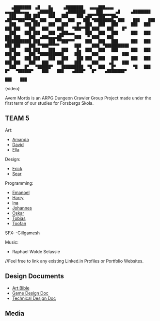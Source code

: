 ```
   ▄████████  ▄█    █▄     ▄████████   ▄▄▄▄███▄▄▄▄          ▄▄▄▄███▄▄▄▄    ▄██████▄     ▄████████     ███      ▄█     ▄████████ 
  ███    ███ ███    ███   ███    ███ ▄██▀▀▀███▀▀▀██▄      ▄██▀▀▀███▀▀▀██▄ ███    ███   ███    ███ ▀█████████▄ ███    ███    ███ 
  ███    ███ ███    ███   ███    █▀  ███   ███   ███      ███   ███   ███ ███    ███   ███    ███    ▀███▀▀██ ███▌   ███    █▀  
  ███    ███ ███    ███  ▄███▄▄▄     ███   ███   ███      ███   ███   ███ ███    ███  ▄███▄▄▄▄██▀     ███   ▀ ███▌   ███        
▀███████████ ███    ███ ▀▀███▀▀▀     ███   ███   ███      ███   ███   ███ ███    ███ ▀▀███▀▀▀▀▀       ███     ███▌ ▀███████████ 
  ███    ███ ███    ███   ███    █▄  ███   ███   ███      ███   ███   ███ ███    ███ ▀███████████     ███     ███           ███ 
  ███    ███ ███    ███   ███    ███ ███   ███   ███      ███   ███   ███ ███    ███   ███    ███     ███     ███     ▄█    ███ 
  ███    █▀   ▀██████▀    ██████████  ▀█   ███   █▀        ▀█   ███   █▀   ▀██████▀    ███    ███    ▄████▀   █▀    ▄████████▀  
                                                                                       ███    ███                              
```

{video}

Avem Mortis is an ARPG Dungeon Crawler Group Project made under the first term of our studies for Forsbergs Skola.

## TEAM 5

Art:
- [Amanda](https://github.com/AmandaHahne)
- [David](https://github.com/TheGamingGeck0)
- [Ella](https://github.com/schoultz)

Design:
- [Erick](https://github.com/ErickVaghi)
- [Sear](https://github.com/SearWaizy)

Programming:
- [Emanoel](https://github.com/xakzi)
- [Harry](https://github.com/HarryTheHeath)
- [Ina](https://github.com/InaSLew)
- [Johannes](https://github.com/MustoLini)
- [Oskar](https://github.com/Zargn)
- [Tobias](https://github.com/AlchemistWolf)
- [Toofan](https://github.com/toofantah)

SFX:
-Gillgamesh

Music:
- Raphael Wolde Selassie

//Feel free to link any existing Linked.in Profiles or Portfolio Websites.

## Design Documents

- [Art Bible](https://docs.google.com/document/d/1kmmNRXxuQTUjEbA_zCKJrBUggH1VcWJWazhoLs_2uqg/edit?usp=sharing)
- [Game Design Doc](https://docs.google.com/document/d/1wN6nqEZCp5ByDDDxh-hWYSBEGwuz0tUw_kIYmtZ3RXg/edit?usp=sharing)
- [Technical Design Doc](https://docs.google.com/document/d/1qFNCIbQrtsfrfUVcr83rFVf1SQEyY2pftagSwwIqA5k/edit?usp=sharing)

## Media
